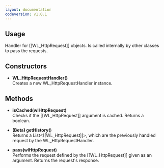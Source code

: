 ```yaml
---
layout: documentation
codeversion: v1.0.1
---
```


## Usage

Handler for [[WL_HttpRequest]] objects. Is called internally by other classes to pass the requests.

## Constructors  
* **WL_HttpRequestHandler()**  
Creates a new WL_HttpRequestHandler instance.  

## Methods

* **isCached(wlHttpRequest)**  
Checks if the [[WL_HttpRequest]] argument is cached. Returns a boolean.  

* **(Beta) getHistory()**  
Returns a List\<[[WL_HttpRequest]]\>, which are the previously handled request by the WL_HttpRequestHandler.  

* **pass(wlHttpRequest)**  
Performs the request defined by the [[WL_HttpRequest]] given as an argument. Returns the request's response.